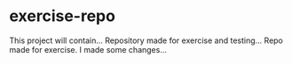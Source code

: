# exercise-repo
This project will contain...
Repository made for exercise and testing...
Repo made for exercise.
I made some changes...